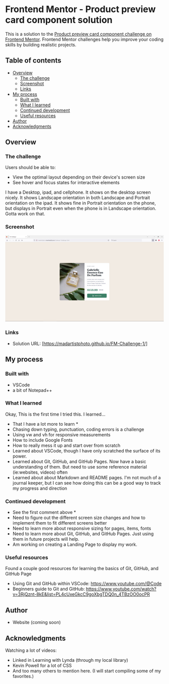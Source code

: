 # Frontend Mentor - Product preview card component solution

This is a solution to the [Product preview card component challenge on Frontend Mentor](https://www.frontendmentor.io/challenges/product-preview-card-component-GO7UmttRfa). Frontend Mentor challenges help you improve your coding skills by building realistic projects. 

## Table of contents

- [Overview](#overview)
  - [The challenge](#the-challenge)
  - [Screenshot](#screenshot)
  - [Links](#links)
- [My process](#my-process)
  - [Built with](#built-with)
  - [What I learned](#what-i-learned)
  - [Continued development](#continued-development)
  - [Useful resources](#useful-resources)
- [Author](#author)
- [Acknowledgments](#acknowledgments)


## Overview

### The challenge

Users should be able to:  
- View the optimal layout depending on their device's screen size
- See hover and focus states for interactive elements


I have a Desktop, ipad, and cellphone. It shows on the desktop screen nicely. It shows Landscape orientation in both Landscape and Portrait orientation on the ipad. It shows fine in Portrait orientation on the phone, but displays in Portrait even when the phone is in Landscape orientation. Gotta work on that.

### Screenshot

![](./screenshot-desktop.jpg)

### Links

- Solution URL: [https://madartistphoto.github.io/FM-Challenge-1/]

## My process

### Built with

- VSCode
- a bit of Notepad++

### What I learned

Okay, This is the first time I tried this. I learned...

- That I have a lot more to learn *
- Chasing down typing, punctuation, coding errors is a challenge
- Using vw and vh for responsive measurements
- How to include Google Fonts
- How to really mess it up and start over from scratch
- Learned about VSCode, though I have only scratched the surface of its power.
- Learned about Git, GitHub, and GitHub Pages. Now have a basic understanding of them. But need to use some reference material (ie:websites, videos) often
- Learned about about Markdown and README pages. I'm not much of a journal keeper, but I can see how doing this can be a good way to track my progress and direction

### Continued development

- See the first comment above *
- Need to figure out the different screen size changes and how to implement them to fit different screens better
- Need to learn more about responsive sizing for pages, items, fonts
- Need to learn more about Git, GitHub, and GitHub Pages. Just using them in future projects will help.
- Am working on creating a Landing Page to display my work.

### Useful resources

Found a couple good resources for learning the basics of Git, GitHub, and GitHub Page

- Using Git and GitHub within VSCode: https://www.youtube.com/@Code
- Beginners guide to Git and GitHub: https://www.youtube.com/watch?v=3RjQznt-8kE&list=PL4cUxeGkcC9goXbgTDQ0n_4TBzOO0ocPR

## Author

- Website (coming soon)

## Acknowledgments

Watching a lot of videos:
- Linked in Learning with Lynda (through my local library)
- Kevin Powell for a lot of CSS
- And too many others to mention here. (I will start compiling some of my favorites.)


